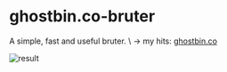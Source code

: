 # ghostbin.co-bruter
A simple, fast and useful bruter. \ -> my hits: [ghostbin.co](https://ghostbin.co/paste/h8ok9/raw)

![result](https://github.com/coats1337/ghostbin.co-bruter/blob/master/images/results.gif?raw=true)
